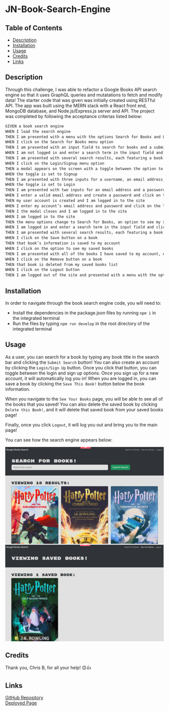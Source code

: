 # JN-Book-Search-Engine


## Table of Contents

- [Description](#description)
- [Installation](#installation)
- [Usage](#usage)
- [Credits](#credits)
- [Links](#links)


## Description

Through this challenge, I was able to refactor a Google Books API search engine so that it uses GraphQL queries and mutatations to fetch and modify data! The starter code that was given was initially created using RESTful API. The app was built using the MERN stack with a React front end, MongoDB database, and Node.js/Express.js server and API. The project was completed by following the acceptance criterias listed below:

```md
GIVEN a book search engine
WHEN I load the search engine
THEN I am presented with a menu with the options Search for Books and Login/Signup and an input field to search for books and a submit button
WHEN I click on the Search for Books menu option
THEN I am presented with an input field to search for books and a submit button
WHEN I am not logged in and enter a search term in the input field and click the submit button
THEN I am presented with several search results, each featuring a book’s title, author, description, image, and a link to that book on the Google Books site
WHEN I click on the Login/Signup menu option
THEN a modal appears on the screen with a toggle between the option to log in or sign up
WHEN the toggle is set to Signup
THEN I am presented with three inputs for a username, an email address, and a password, and a signup button
WHEN the toggle is set to Login
THEN I am presented with two inputs for an email address and a password and login button
WHEN I enter a valid email address and create a password and click on the signup button
THEN my user account is created and I am logged in to the site
WHEN I enter my account’s email address and password and click on the login button
THEN I the modal closes and I am logged in to the site
WHEN I am logged in to the site
THEN the menu options change to Search for Books, an option to see my saved books, and Logout
WHEN I am logged in and enter a search term in the input field and click the submit button
THEN I am presented with several search results, each featuring a book’s title, author, description, image, and a link to that book on the Google Books site and a button to save a book to my account
WHEN I click on the Save button on a book
THEN that book’s information is saved to my account
WHEN I click on the option to see my saved books
THEN I am presented with all of the books I have saved to my account, each featuring the book’s title, author, description, image, and a link to that book on the Google Books site and a button to remove a book from my account
WHEN I click on the Remove button on a book
THEN that book is deleted from my saved books list
WHEN I click on the Logout button
THEN I am logged out of the site and presented with a menu with the options Search for Books and Login/Signup and an input field to search for books and a submit button  
```


## Installation
In order to navigate through the book search engine code, you will need to:

- Install the dependencies in the package.json files by running `npm i` in the integrated terminal <br>
- Run the files by typing `npm run develop` in the root directory of the integrated terminal <br>


## Usage

As a user, you can search for a book by typing any book title in the search bar and clicking the ```Submit Search``` button! You can also create an account by clicking the ```Login/Sign Up``` button. Once you click that button, you can toggle between the login and sign up options. Once you sign up for a new account, it will automatically log you in! When you are logged in, you can save a book by clicking the ```Save This Book!``` button below the book information. 

When you navigate to the ```See Your Books``` page, you will be able to see all of the books that you saved! You can also delete the saved book by clicking ```Delete this Book!```, and it will delete that saved book from your saved books page!

Finally, once you click ```Logout```, it will log you out and bring you to the main page!

You can see how the search engine appears below:

![Main Page](./client/src/assets/main.png)
![Saved Page](./client/src/assets/saved.png)


## Credits

Thank you, Chris B, for all your help! 😊👍


## Links

[GitHub Repository](https://github.com/jkimys2/JN-Book-Search-Engine) <br>
[Deployed Page](https://jn-book-search-engine.onrender.com)

